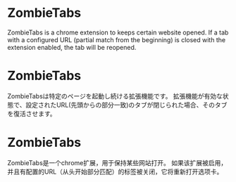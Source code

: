 # ZombieTabs
ZombieTabs is a chrome extension to keeps certain website opened.
If a tab with a configured URL (partial match from the beginning) is closed with the extension enabled, the tab will be reopened.

# ZombieTabs
ZombieTabsは特定のページを起動し続ける拡張機能です。
拡張機能が有効な状態で、設定されたURL(先頭からの部分一致)のタブが閉じられた場合、そのタブを復活させます。

# ZombieTabs
ZombieTabs是一个chrome扩展，用于保持某些网站打开。
如果该扩展被启用，并且有配置的URL（从头开始部分匹配）的标签被关闭，它将重新打开选项卡。
